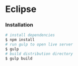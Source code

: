 # Eclipse

### Installation

```sh
# install dependencies
$ npm install
# run gulp to open live server
$ gulp
# build distribution directory
$ gulp build
```
